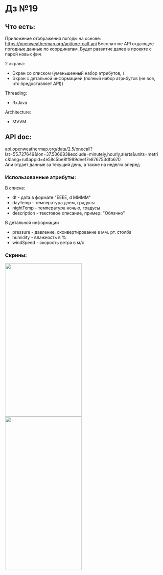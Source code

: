# Дз №19

## Что есть:
Приложение отображения погоды на основе: https://openweathermap.org/api/one-call-api
Бесплатное API отдающее погодные данные по координатам. Будет развитие далее в проекте с парой новых фич.

2 экрана:
* Экран со списком (уменьшенный набор атрибутов, )
* Экран с детальной информацией (полный набор атрибутов (не все, что предоставляет API))

Threading:
* RxJava

Architecture:
* MVVM

## API doc:
api.openweathermap.org/data/2.5/onecall?lat=55.727649&lon=37.536683&exclude=minutely,hourly,alerts&units=metric&lang=ru&appid=4e58c5be8ff989deef7e876753dfb670<br/>
Апи отдает данные за текущий день, а также на неделю вперед

### Использованные атрибуты:
В списке:
* dt - дата в формате "EEEE, d MMMM"
* dayTemp - температура днем, градусы
* nightTemp - температура ночью, градусы
* description - текстовое описание, пример: "Облачно"
	
В детальной информации
* pressure - давление, сконвертированне в мм. рт. столба
* humidity - влажность в %
* windSpeed - скорость ветра в м/с

### Скрины:
<a href="url"><img src="https://github.com/Bagaviev/AndroidSchool2021.2/tree/master/Homework/Lesson19/list.jpeg" align="left" height="500" width="250" ></a>
<a href="url"><img src="https://github.com/Bagaviev/AndroidSchool2021.2/tree/master/Homework/Lesson19/detail.jpeg" align="left" height="500" width="250" ></a>